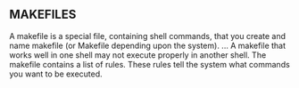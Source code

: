 ## MAKEFILES

A makefile is a special file, containing shell commands, that you create and name makefile (or Makefile depending upon the system). ... A makefile that works well in one shell may not execute properly in another shell. The makefile contains a list of rules. These rules tell the system what commands you want to be executed.